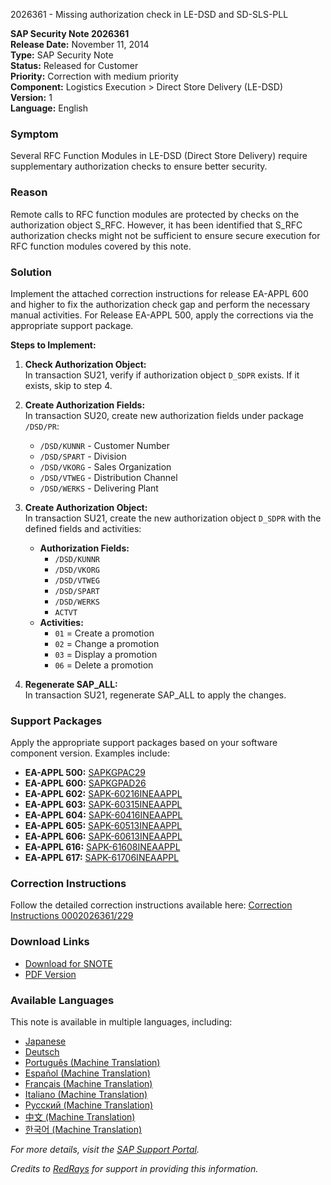2026361 - Missing authorization check in LE-DSD and SD-SLS-PLL

**SAP Security Note 2026361**  
**Release Date:** November 11, 2014  
**Type:** SAP Security Note  
**Status:** Released for Customer  
**Priority:** Correction with medium priority  
**Component:** Logistics Execution > Direct Store Delivery (LE-DSD)  
**Version:** 1  
**Language:** English  

### Symptom
Several RFC Function Modules in LE-DSD (Direct Store Delivery) require supplementary authorization checks to ensure better security.

### Reason
Remote calls to RFC function modules are protected by checks on the authorization object S_RFC. However, it has been identified that S_RFC authorization checks might not be sufficient to ensure secure execution for RFC function modules covered by this note.

### Solution
Implement the attached correction instructions for release EA-APPL 600 and higher to fix the authorization check gap and perform the necessary manual activities. For Release EA-APPL 500, apply the corrections via the appropriate support package.

**Steps to Implement:**
1. **Check Authorization Object:**  
   In transaction SU21, verify if authorization object `D_SDPR` exists. If it exists, skip to step 4.
   
2. **Create Authorization Fields:**  
   In transaction SU20, create new authorization fields under package `/DSD/PR`:
   - `/DSD/KUNNR` - Customer Number
   - `/DSD/SPART` - Division
   - `/DSD/VKORG` - Sales Organization
   - `/DSD/VTWEG` - Distribution Channel
   - `/DSD/WERKS` - Delivering Plant

3. **Create Authorization Object:**  
   In transaction SU21, create the new authorization object `D_SDPR` with the defined fields and activities:
   - **Authorization Fields:**
     - `/DSD/KUNNR`
     - `/DSD/VKORG`
     - `/DSD/VTWEG`
     - `/DSD/SPART`
     - `/DSD/WERKS`
     - `ACTVT`
   - **Activities:**
     - `01` = Create a promotion
     - `02` = Change a promotion
     - `03` = Display a promotion
     - `06` = Delete a promotion

4. **Regenerate SAP_ALL:**  
   In transaction SU21, regenerate SAP_ALL to apply the changes.

### Support Packages
Apply the appropriate support packages based on your software component version. Examples include:
- **EA-APPL 500:** [SAPKGPAC29](https://me.sap.com/supportpackage/SAPKGPAC29)
- **EA-APPL 600:** [SAPKGPAD26](https://me.sap.com/supportpackage/SAPKGPAD26)
- **EA-APPL 602:** [SAPK-60216INEAAPPL](https://me.sap.com/supportpackage/SAPK-60216INEAAPPL)
- **EA-APPL 603:** [SAPK-60315INEAAPPL](https://me.sap.com/supportpackage/SAPK-60315INEAAPPL)
- **EA-APPL 604:** [SAPK-60416INEAAPPL](https://me.sap.com/supportpackage/SAPK-60416INEAAPPL)
- **EA-APPL 605:** [SAPK-60513INEAAPPL](https://me.sap.com/supportpackage/SAPK-60513INEAAPPL)
- **EA-APPL 606:** [SAPK-60613INEAAPPL](https://me.sap.com/supportpackage/SAPK-60613INEAAPPL)
- **EA-APPL 616:** [SAPK-61608INEAAPPL](https://me.sap.com/supportpackage/SAPK-61608INEAAPPL)
- **EA-APPL 617:** [SAPK-61706INEAAPPL](https://me.sap.com/supportpackage/SAPK-61706INEAAPPL)

### Correction Instructions
Follow the detailed correction instructions available here: [Correction Instructions 0002026361/229](https://me.sap.com/corrins/0002026361/229)

### Download Links
- [Download for SNOTE](https://notesdownloads.sap.com/note/0040000012045902017)
- [PDF Version](https://userapps.support.sap.com/sap/support/sfm/notes/print/0002026361?language=en-US&token=5F6D66F4B1297E5A1857FE29355F03B3)

### Available Languages
This note is available in multiple languages, including:
- [Japanese](https://me.sap.com/notes/0002026361/J)
- [Deutsch](https://me.sap.com/notes/0002026361/D)
- [Português (Machine Translation)](https://me.sap.com/notes/0002026361/P)
- [Español (Machine Translation)](https://me.sap.com/notes/0002026361/S)
- [Français (Machine Translation)](https://me.sap.com/notes/0002026361/F)
- [Italiano (Machine Translation)](https://me.sap.com/notes/0002026361/I)
- [Русский (Machine Translation)](https://me.sap.com/notes/0002026361/R)
- [中文 (Machine Translation)](https://me.sap.com/notes/0002026361/1)
- [한국어 (Machine Translation)](https://me.sap.com/notes/0002026361/3)

*For more details, visit the [SAP Support Portal](https://me.sap.com/).*

*Credits to [RedRays](https://redrays.io) for support in providing this information.*